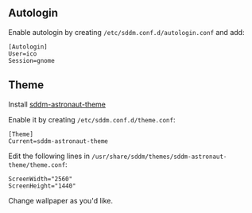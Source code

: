 ## Autologin

Enable autologin by creating `/etc/sddm.conf.d/autologin.conf` and add:
```
[Autologin]
User=ico
Session=gnome
```

## Theme
Install [sddm-astronaut-theme](https://github.com/Keyitdev/sddm-astronaut-theme)

Enable it by creating `/etc/sddm.conf.d/theme.conf`:
```
[Theme]
Current=sddm-astronaut-theme
```

Edit the following lines in `/usr/share/sddm/themes/sddm-astronaut-theme/theme.conf`:
```
ScreenWidth="2560"
ScreenHeight="1440"
```

Change wallpaper as you'd like.